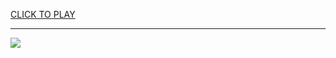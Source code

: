 
<a href="https://premium76.site?title=motorcycle_games_unblocked&ref=13M">CLICK TO PLAY</a></h3>
<hr>

<a href="https://premium76.site?title=motorcycle_games_unblocked&ref=13M"><img src="https://clearcache.store/games.png"></a>



